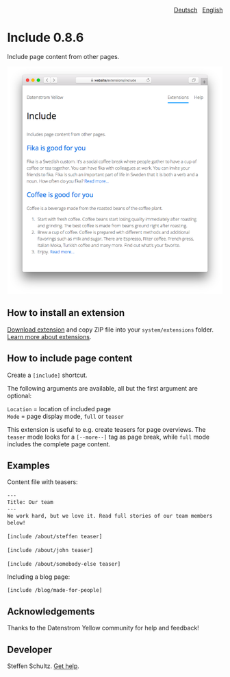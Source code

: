<p align="right"><a href="README-de.md">Deutsch</a> &nbsp; <a href="README.md">English</a></p>

# Include 0.8.6

Include page content from other pages. 

<p align="center"><img src="include-screenshot.png?raw=true" alt="Screenshot"></p>

## How to install an extension

[Download extension](https://github.com/schulle4u/yellow-extensions-schulle4u/raw/main/downloads/include.zip) and copy ZIP file into your `system/extensions` folder. [Learn more about extensions](https://github.com/annaesvensson/yellow-update).

## How to include page content

Create a `[include]` shortcut. 

The following arguments are available, all but the first argument are optional:

`Location` = location of included page  
`Mode` = page display mode, `full` or `teaser`  

This extension is useful to e.g. create teasers for page overviews. The `teaser` mode looks for a `[--more--]` tag as page break, while `full` mode includes the complete page content. 

## Examples

Content file with teasers:

```
---
Title: Our team
---
We work hard, but we love it. Read full stories of our team members below! 

[include /about/steffen teaser]

[include /about/john teaser]

[include /about/somebody-else teaser]
```

Including a blog page: 

    [include /blog/made-for-people]

## Acknowledgements

Thanks to the Datenstrom Yellow community for help and feedback!

## Developer

Steffen Schultz. [Get help](https://datenstrom.se/yellow/help/).
